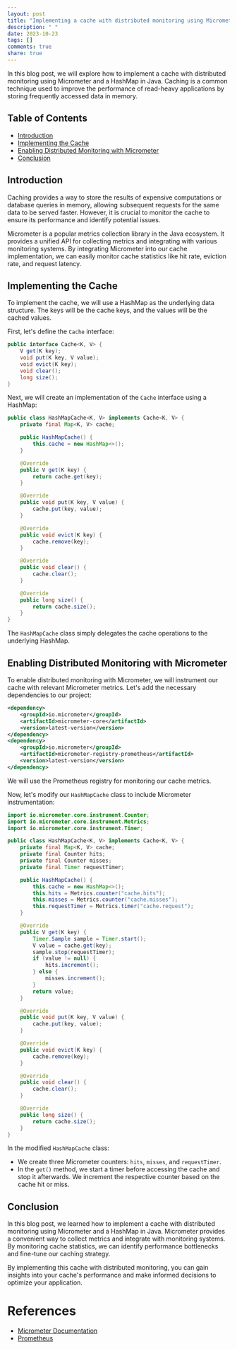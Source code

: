 ```yaml
---
layout: post
title: "Implementing a cache with distributed monitoring using Micrometer and HashMap in Java"
description: " "
date: 2023-10-23
tags: []
comments: true
share: true
---
```


In this blog post, we will explore how to implement a cache with distributed monitoring using Micrometer and a HashMap in Java. Caching is a common technique used to improve the performance of read-heavy applications by storing frequently accessed data in memory.

## Table of Contents
- [Introduction](#introduction)
- [Implementing the Cache](#implementing-the-cache)
- [Enabling Distributed Monitoring with Micrometer](#enabling-distributed-monitoring-with-micrometer)
- [Conclusion](#conclusion)

## Introduction

Caching provides a way to store the results of expensive computations or database queries in memory, allowing subsequent requests for the same data to be served faster. However, it is crucial to monitor the cache to ensure its performance and identify potential issues.

Micrometer is a popular metrics collection library in the Java ecosystem. It provides a unified API for collecting metrics and integrating with various monitoring systems. By integrating Micrometer into our cache implementation, we can easily monitor cache statistics like hit rate, eviction rate, and request latency.

## Implementing the Cache

To implement the cache, we will use a HashMap as the underlying data structure. The keys will be the cache keys, and the values will be the cached values.

First, let's define the `Cache` interface:

```java
public interface Cache<K, V> {
    V get(K key);
    void put(K key, V value);
    void evict(K key);
    void clear();
    long size();
}
```

Next, we will create an implementation of the `Cache` interface using a HashMap:

```java
public class HashMapCache<K, V> implements Cache<K, V> {
    private final Map<K, V> cache;

    public HashMapCache() {
        this.cache = new HashMap<>();
    }

    @Override
    public V get(K key) {
        return cache.get(key);
    }

    @Override
    public void put(K key, V value) {
        cache.put(key, value);
    }

    @Override
    public void evict(K key) {
        cache.remove(key);
    }

    @Override
    public void clear() {
        cache.clear();
    }

    @Override
    public long size() {
        return cache.size();
    }
}
```

The `HashMapCache` class simply delegates the cache operations to the underlying HashMap.

## Enabling Distributed Monitoring with Micrometer

To enable distributed monitoring with Micrometer, we will instrument our cache with relevant Micrometer metrics. Let's add the necessary dependencies to our project:

```xml
<dependency>
    <groupId>io.micrometer</groupId>
    <artifactId>micrometer-core</artifactId>
    <version>latest-version</version>
</dependency>
<dependency>
    <groupId>io.micrometer</groupId>
    <artifactId>micrometer-registry-prometheus</artifactId>
    <version>latest-version</version>
</dependency>
```

We will use the Prometheus registry for monitoring our cache metrics. 

Now, let's modify our `HashMapCache` class to include Micrometer instrumentation:

```java
import io.micrometer.core.instrument.Counter;
import io.micrometer.core.instrument.Metrics;
import io.micrometer.core.instrument.Timer;

public class HashMapCache<K, V> implements Cache<K, V> {
    private final Map<K, V> cache;
    private final Counter hits;
    private final Counter misses;
    private final Timer requestTimer;

    public HashMapCache() {
        this.cache = new HashMap<>();
        this.hits = Metrics.counter("cache.hits");
        this.misses = Metrics.counter("cache.misses");
        this.requestTimer = Metrics.timer("cache.request");
    }

    @Override
    public V get(K key) {
        Timer.Sample sample = Timer.start();
        V value = cache.get(key);
        sample.stop(requestTimer);
        if (value != null) {
            hits.increment();
        } else {
            misses.increment();
        }
        return value;
    }

    @Override
    public void put(K key, V value) {
        cache.put(key, value);
    }

    @Override
    public void evict(K key) {
        cache.remove(key);
    }

    @Override
    public void clear() {
        cache.clear();
    }

    @Override
    public long size() {
        return cache.size();
    }
}
```

In the modified `HashMapCache` class:
- We create three Micrometer counters: `hits`, `misses`, and `requestTimer`.
- In the `get()` method, we start a timer before accessing the cache and stop it afterwards. We increment the respective counter based on the cache hit or miss.

## Conclusion

In this blog post, we learned how to implement a cache with distributed monitoring using Micrometer and a HashMap in Java. Micrometer provides a convenient way to collect metrics and integrate with monitoring systems. By monitoring cache statistics, we can identify performance bottlenecks and fine-tune our caching strategy.

By implementing this cache with distributed monitoring, you can gain insights into your cache's performance and make informed decisions to optimize your application.

# References
- [Micrometer Documentation](https://micrometer.io/docs)
- [Prometheus](https://prometheus.io/)